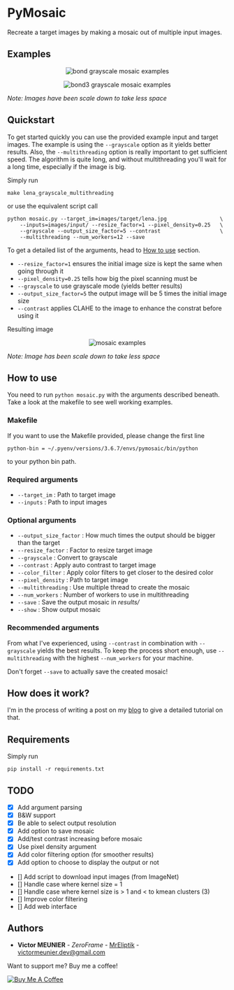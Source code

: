 # PyMosaic

Recreate a target images by making a mosaic out of multiple input images.

## Examples

<p align="center">
    <img src="https://i.imgur.com/q7yQ1KE.jpg" alt="bond grayscale mosaic examples"/>
</p>


<p align="center">
    <img src="https://i.imgur.com/g6w1319.jpg" alt="bond3 grayscale mosaic examples"/>
</p>

*Note: Images have been scale down to take less space*

## Quickstart

To get started quickly you can use the provided example input and target images. The example is using the `--grayscale` option as it yields better results. Also, the `--multithreading` option is really important to get sufficient speed. The algorithm is quite long, and without multithreading you'll wait for a long time, especially if the image is big. 

Simply run

    make lena_grayscale_multithreading

or use the equivalent script call

    python mosaic.py --target_im=images/target/lena.jpg			        \
		--inputs=images/input/ --resize_factor=1 --pixel_density=0.25	\
		--grayscale --output_size_factor=5 --contrast 					\
		--multithreading --num_workers=12 --save

To get a detailed list of the arguments, head to [How to use](#how-to-use) section.

- `--resize_factor=1` ensures the initial image size is kept the same when going through it
- `--pixel_density=0.25` tells how big the pixel scanning must be
- `--grayscale` to use grayscale mode (yields better results)
- `--output_size_factor=5` the output image will be 5 times the initial image size
- `--contrast` applies CLAHE to the image to enhance the constrat before using it

Resulting image

<p align="center">
    <img src="https://i.imgur.com/9M8qXnK.jpg" alt="mosaic examples"/>
</p>

*Note: Image has been scale down to take less space*

## How to use

You need to run `python mosaic.py` with the arguments described beneath. Take a look at the makefile to see well working examples.

### Makefile

If you want to use the Makefile provided, please change the first line 

    python-bin = ~/.pyenv/versions/3.6.7/envs/pymosaic/bin/python

to your python bin path.

### Required arguments

- `--target_im`             : Path to target image
- `--inputs`                : Path to input images

### Optional arguments

- `--output_size_factor`    : How much times the output should be bigger than the target
- `--resize_factor`         : Factor to resize target image
- `--grayscale`             : Convert to grayscale
- `--contrast`              : Apply auto contrast to target image
- `--color_filter`          : Apply color filters to get closer to the desired color
- `--pixel_density`         : Path to target image
- `--multithreading`        : Use multiple thread to create the mosaic
- `--num_workers`           : Number of workers to use in multithreading
- `--save`                  : Save the output mosaic in *results/*
- `--show`                  : Show output mosaic

### Recommended arguments

From what I've experienced, using `--contrast` in combination with `--grayscale` yields the best results. To keep the process short enough, use `--multithreading` with the highest `--num_workers` for your machine.

Don't forget `--save` to actually save the created mosaic!

## How does it work?

I'm in the process of writing a post on my [blog](https://www.blog.victormeunier.com) to give a detailed tutorial on that.

## Requirements

Simply run

    pip install -r requirements.txt

## TODO

- [X] Add argument parsing
- [X] B&W support
- [X] Be able to select output resolution
- [X] Add option to save mosaic
- [X] Add/test contrast increasing before mosaic
- [X] Use pixel density argument
- [X] Add color filtering option (for smoother results)
- [X] Add option to choose to display the output or not
- [] Add script to download input images (from ImageNet)
- [] Handle case where kernel size = 1
- [] Handle case where kernel size is > 1 and < to kmean clusters (3)
- [] Improve color filtering
- [] Add web interface

## Authors

* **Victor MEUNIER** - *ZeroFrame* - [MrEliptik](https://github.com/MrEliptik) - [victormeunier.dev@gmail.com](mailto:victormeunier.dev@gmail.com)

Want to support me? Buy me a coffee!

<a href="https://www.buymeacoffee.com/mreliptik" target="_blank"><img src="https://bmc-cdn.nyc3.digitaloceanspaces.com/BMC-button-images/custom_images/orange_img.png" alt="Buy Me A Coffee" style="height: auto !important;width: auto !important;" ></a>
